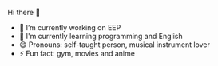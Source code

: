 Hi there 👋

- 🔭 I’m currently working on EEP
- 🌱 I'm currently learning programming and English 
- 😄 Pronouns: self-taught person, musical instrument lover
- ⚡ Fun fact: gym, movies and anime

